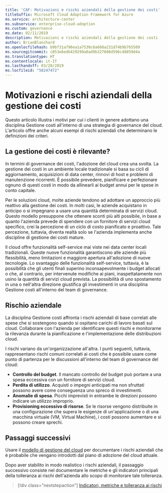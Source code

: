 ```yaml
---
title: 'CAF: Motivazioni e rischi aziendali della gestione dei costi'
titleSuffix: Microsoft Cloud Adoption Framework for Azure
ms.service: architecture-center
ms.subservice: enterprise-cloud-adoption
ms.custom: governance
ms.date: 02/11/2019
description: Motivazioni e rischi aziendali della gestione dei costi
author: BrianBlanchard
ms.openlocfilehash: b9bf31a796ea1a7530c6a668a231d74b9b765509
ms.sourcegitcommit: c053e6edb429299a0ad9b327888d596c48859d4a
ms.translationtype: HT
ms.contentlocale: it-IT
ms.lasthandoff: 03/20/2019
ms.locfileid: "58247472"
---
```

# <a name="cost-management-motivations-and-business-risks"></a>Motivazioni e rischi aziendali della gestione dei costi

Questo articolo illustra i motivi per cui i clienti in genere adottano una disciplina Gestione costi all'interno di una strategia di governance del cloud. L'articolo offre anche alcuni esempi di rischi aziendali che determinano le definizioni dei criteri.

<!-- markdownlint-disable MD026 -->

## <a name="is-cost-management-relevant"></a>La gestione dei costi è rilevante?

In termini di governance dei costi, l'adozione del cloud crea una svolta. La gestione dei costi in un ambiente locale tradizionale si basa su cicli di aggiornamento, acquisizioni di data center, rinnovi di host e problemi di manutenzione ricorrenti. È possibile prevedere, pianificare e perfezionare ognuno di questi costi in modo da allinearli ai budget annui per le spese in conto capitale.

Per le soluzioni cloud, molte aziende tendono ad adottare un approccio più reattivo alla gestione dei costi. In molti casi, le aziende acquistano in anticipo o si impegnano a usare una quantità determinata di servizi cloud. Questo modello presuppone che ottenere sconti più alti possibile, in base a quanto l'azienda prevede di spendere con un fornitore di servizi cloud specifico, crei la percezione di un ciclo di costo pianificato e proattivo. Tale percezione, tuttavia, diventa realtà solo se l'azienda implementa anche discipline di gestione dei costi mature.

Il cloud offre funzionalità self-service mai viste nei data center locali tradizionali. Queste nuove funzionalità garantiscono alle aziende più flessibilità, meno limitazioni e maggiore apertura all'adozione di nuove tecnologie. Lo svantaggio delle funzionalità self-service, tuttavia, è la possibilità che gli utenti finali superino inconsapevolmente i budget allocati o che, al contrario, per intervenute modifiche ai piani, inaspettatamente non usino la quantità di servizi cloud prevista. La possibilità di uno spostamento in una o nell'altra direzione giustifica gli investimenti in una disciplina Gestione costi all'interno del team di governance.

## <a name="business-risk"></a>Rischio aziendale

La disciplina Gestione costi affronta i rischi aziendali di base correlati alle spese che si sostengono quando si ospitano carichi di lavoro basati sul cloud. Collaborare con l'azienda per identificare questi rischi e monitorarne la rilevanza durante la pianificazione e l'implementazione delle distribuzioni cloud.

I rischi variano da un'organizzazione all'altra. I punti seguenti, tuttavia, rappresentano rischi comuni correlati ai costi che è possibile usare come punto di partenza per le discussioni all'interno del team di governance del cloud:

- **Controllo del budget**. Il mancato controllo del budget può portare a una spesa eccessiva con un fornitore di servizi cloud.
- **Perdita di utilizzo**. Acquisti o impegni anticipati ma non sfruttati possono avere come conseguenza uno spreco di investimenti.
- **Anomalie di spesa**. Picchi imprevisti in entrambe le direzioni possono indicare un utilizzo improprio.
- **Provisioning eccessivo di risorse**. Se le risorse vengono distribuite in una configurazione che supera le esigenze di un'applicazione o di una macchina virtuale (VM, Virtual Machine), i costi possono aumentare e si possono creare sprechi.

## <a name="next-steps"></a>Passaggi successivi

Usare il [modello di gestione del cloud](./template.md) per documentare i rischi aziendali che è probabile che vengano introdotti dal piano di adozione del cloud attuale.

Dopo aver stabilito in modo realistico i rischi aziendali, il passaggio successivo consiste nel documentare le metriche e gli indicatori principali della tolleranza ai rischi dell'azienda allo scopo di monitorare tale tolleranza.

> [!div class="nextstepaction"]
> [Indicatori, metriche e tolleranza ai rischi](./metrics-tolerance.md)
